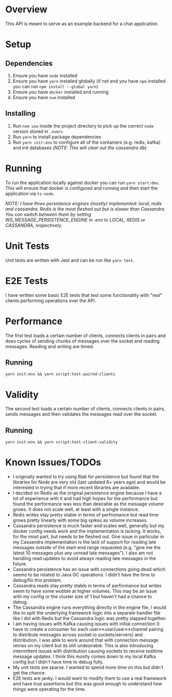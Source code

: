 # Overview

This API is meant to serve as an example backend for a chat application.

# Setup

## Dependencies

1. Ensure you have `node` installed
2. Ensure you have `yarn` installed globally (if not and you have `npm` installed you can run `npm install --global yarn`)
3. Ensure you have `docker` installed and running
4. Ensure you have `nvm` installed

## Installing

1. Run `nvm use` inside the project directory to pick up the correct `node` version stored in `.nvmrc`
2. Run `yarn` to install package dependencies
3. Run `yarn init:env` to configure all of the containers (e.g. redis, kafka) and init databases (_NOTE: This will clear out the cassandra db_)

# Running

To run the application locally against docker you can run `yarn start:dev`.  This will ensure that docker is configured and running and then start the application via `ts-node`.

_NOTE: I have three persistence engines (mostly) implemented: local, redis and cassandra.  Redis is the most fleshed out but is slower than Cassandra.  You can switch between them by setting WS_MESSAGE_PERSISTENCE_ENGINE in .env to LOCAL, REDIS or CASSANDRA, respectively._

# Unit Tests

Unit tests are written with Jest and can be run like `yarn test`.

# E2E Tests

I have written some basic E2E tests that test some functionality with "real" clients performing operations over the API. 

# Performance

The first test loads a certain number of clients, connects clients in pairs and does cycles of sending chunks of messages over the socket and reading messages.  Reading and writing are timed.

## Running

`yarn init:env && yarn script:test-paired-clients`

# Validity

The second test loads a certain number of clients, connects clients in pairs, sends messages and then validates the messages read over the socket.

## Running

`yarn init:env && yarn script:test-client-validity`

# Known Issues/TODOs

* I originally wanted to try using Riak for persistence but found that the libraries for Node are very old (last updated 8+ years ago) and would be interested in trying that if more recent libraries are available.
* I decided on Redis as the original persistence engine because I have a lot of experience with it and had high hopes for the performance but found the performance was less than desirable as the message volume grows.  It does not scale well, at least with a single instance.
* Redis writes stay pretty stable in terms of perfromance but read time grows pretty linearly with some big spikes as volume increases.
* Cassandra persistence is much faster and scales well, generally but my docker config needs work and the implementation is lacking.  It works, for the most part, but needs to be fleshed out.  One issue in particular in my Cassandra implementation is the lack of support for reading late messages outside of the start-end range requested (e.g. "give me the latest 10 messages plus any unread late messages").  I also am not handling read updates to avoid always reading late messages in the future.
* Cassandra persistence has an issue with connections going dead which seems to be related to Java GC operations.  I didn't have the time to debug/fix this problem.
* Cassandra reads stay pretty stable in terms of performance but writes seem to have some wobble at higher volumes.  This may be an issue with my config or the cluster size of 1 but haven't had a chance to debug.
* The Cassandra engine runs everything directly in the engine file, I would like to split the underlying framework logic into a separate handler file like I did with Redis but the Cassandra logic was pretty slapped together.
* I am having issues with Kafka causing issues with initial connection (I have to create a consumer for each user<->user/user<->channel pairing to distribute messages across socket.io sockets/servers) and distribution.  I was able to work around that with connection message retries on my client but its still undesirable. This is also introducing intermittent issues with distribution causing sockets to receive realtime message updates.  I think this mostly comes down to my local Kafka config but I didn't have time to debug fully.
* My unit tests are sparse.  I wanted to spend more time on this but didn't get the chance.
* E2E tests are janky.  I would want to modify them to use a real framework and have true assertions but this was good enough to understand how things were operating for the time.
